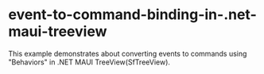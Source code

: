 # event-to-command-binding-in-.net-maui-treeview
This example demonstrates about converting events to commands using "Behaviors" in .NET MAUI TreeView(SfTreeView).
